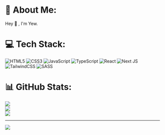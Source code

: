 # 💫 About Me:
Hey 👋 , I'm Yew.


# 💻 Tech Stack:
![HTML5](https://img.shields.io/badge/html5-%23E34F26.svg?style=flat&logo=html5&logoColor=white) ![CSS3](https://img.shields.io/badge/css3-%231572B6.svg?style=flat&logo=css3&logoColor=white) ![JavaScript](https://img.shields.io/badge/javascript-%23323330.svg?style=flat&logo=javascript&logoColor=%23F7DF1E) ![TypeScript](https://img.shields.io/badge/typescript-%23007ACC.svg?style=flat&logo=typescript&logoColor=white) ![React](https://img.shields.io/badge/react-%2320232a.svg?style=flat&logo=react&logoColor=%2361DAFB) ![Next JS](https://img.shields.io/badge/Next-black?style=flat&logo=next.js&logoColor=white) ![TailwindCSS](https://img.shields.io/badge/tailwindcss-%2338B2AC.svg?style=flat&logo=tailwind-css&logoColor=white) ![SASS](https://img.shields.io/badge/SASS-hotpink.svg?style=flat&logo=SASS&logoColor=white)
# 📊 GitHub Stats:
![](https://github-readme-stats.vercel.app/api?username=yewdev&theme=react&hide_border=false&include_all_commits=true&count_private=true)<br/>
![](https://github-readme-streak-stats.herokuapp.com/?user=yewdev&theme=react&hide_border=false)<br/>
![](https://github-readme-stats.vercel.app/api/top-langs/?username=yewdev&theme=react&hide_border=false&include_all_commits=true&count_private=true&layout=compact)

---
[![](https://visitcount.itsvg.in/api?id=yewdev&icon=5&color=12)](https://visitcount.itsvg.in)

<!-- Proudly created with GPRM ( https://gprm.itsvg.in ) -->
